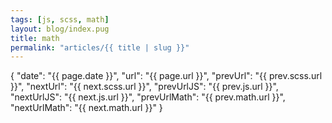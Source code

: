 ```yaml
---
tags: [js, scss, math]
layout: blog/index.pug
title: math
permalink: "articles/{{ title | slug }}"
---
```

{
   "date": "{{ page.date }}",
   "url": "{{ page.url }}",
   "prevUrl": "{{ prev.scss.url }}",
   "nextUrl": "{{ next.scss.url }}",
   "prevUrlJS": "{{ prev.js.url }}",
   "nextUrlJS": "{{ next.js.url }}",
   "prevUrlMath": "{{ prev.math.url }}",
   "nextUrlMath": "{{ next.math.url }}"
}